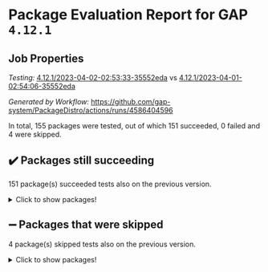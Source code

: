 # Package Evaluation Report for GAP `4.12.1`

## Job Properties

*Testing:* [4.12.1/2023-04-02-02:53:33-35552eda](https://github.com/gap-system/PackageDistro/blob/data/reports/4.12.1/2023-04-02-02:53:33-35552eda) vs [4.12.1/2023-04-01-02:54:06-35552eda](https://github.com/gap-system/PackageDistro/blob/data/reports/4.12.1/2023-04-01-02:54:06-35552eda)

*Generated by Workflow:* https://github.com/gap-system/PackageDistro/actions/runs/4586404596

In total, 155 packages were tested, out of which 151 succeeded, 0 failed and 4 were skipped.

## :heavy_check_mark: Packages still succeeding

151 package(s) succeeded tests also on the previous version.
<details><summary>Click to show packages!</summary>

- 4ti2interface 2023.02-04 [(success)](https://github.com/gap-system/PackageDistro/actions/runs/4586404596/jobs/8099368150)
- ace 5.6.2 [(success)](https://github.com/gap-system/PackageDistro/actions/runs/4586404596/jobs/8099368222)
- aclib 1.3.2 [(success)](https://github.com/gap-system/PackageDistro/actions/runs/4586404596/jobs/8099368301)
- agt 0.3.1 [(success)](https://github.com/gap-system/PackageDistro/actions/runs/4586404596/jobs/8099368359)
- alnuth 3.2.1 [(success)](https://github.com/gap-system/PackageDistro/actions/runs/4586404596/jobs/8099368418)
- anupq 3.3.0 [(success)](https://github.com/gap-system/PackageDistro/actions/runs/4586404596/jobs/8099368494)
- atlasrep 2.1.6 [(success)](https://github.com/gap-system/PackageDistro/actions/runs/4586404596/jobs/8099368569)
- autodoc 2022.10.20 [(success)](https://github.com/gap-system/PackageDistro/actions/runs/4586404596/jobs/8099368639)
- automata 1.15 [(success)](https://github.com/gap-system/PackageDistro/actions/runs/4586404596/jobs/8099368725)
- automgrp 1.3.2 [(success)](https://github.com/gap-system/PackageDistro/actions/runs/4586404596/jobs/8099368815)
- autpgrp 1.11 [(success)](https://github.com/gap-system/PackageDistro/actions/runs/4586404596/jobs/8099368906)
- cap 2023.03-13 [(success)](https://github.com/gap-system/PackageDistro/actions/runs/4586404596/jobs/8099369003)
- caratinterface 2.3.4 [(success)](https://github.com/gap-system/PackageDistro/actions/runs/4586404596/jobs/8099369110)
- cddinterface 2022.11.01 [(success)](https://github.com/gap-system/PackageDistro/actions/runs/4586404596/jobs/8099369206)
- circle 1.6.6 [(success)](https://github.com/gap-system/PackageDistro/actions/runs/4586404596/jobs/8099369313)
- classicpres 1.22 [(success)](https://github.com/gap-system/PackageDistro/actions/runs/4586404596/jobs/8099369412)
- cohomolo 1.6.11 [(success)](https://github.com/gap-system/PackageDistro/actions/runs/4586404596/jobs/8099369499)
- congruence 1.2.5 [(success)](https://github.com/gap-system/PackageDistro/actions/runs/4586404596/jobs/8099369585)
- corelg 1.56 [(success)](https://github.com/gap-system/PackageDistro/actions/runs/4586404596/jobs/8099369659)
- crime 1.6 [(success)](https://github.com/gap-system/PackageDistro/actions/runs/4586404596/jobs/8099369737)
- crisp 1.4.6 [(success)](https://github.com/gap-system/PackageDistro/actions/runs/4586404596/jobs/8099369813)
- crypting 0.10.4 [(success)](https://github.com/gap-system/PackageDistro/actions/runs/4586404596/jobs/8099369910)
- cryst 4.1.25 [(success)](https://github.com/gap-system/PackageDistro/actions/runs/4586404596/jobs/8099369983)
- crystcat 1.1.10 [(success)](https://github.com/gap-system/PackageDistro/actions/runs/4586404596/jobs/8099370082)
- ctbllib 1.3.5 [(success)](https://github.com/gap-system/PackageDistro/actions/runs/4586404596/jobs/8099370180)
- cubefree 1.19 [(success)](https://github.com/gap-system/PackageDistro/actions/runs/4586404596/jobs/8099370261)
- curlinterface 2.3.1 [(success)](https://github.com/gap-system/PackageDistro/actions/runs/4586404596/jobs/8099370332)
- cvec 2.8.1 [(success)](https://github.com/gap-system/PackageDistro/actions/runs/4586404596/jobs/8099370421)
- datastructures 0.3.0 [(success)](https://github.com/gap-system/PackageDistro/actions/runs/4586404596/jobs/8099370518)
- deepthought 1.0.6 [(success)](https://github.com/gap-system/PackageDistro/actions/runs/4586404596/jobs/8099370593)
- design 1.8 [(success)](https://github.com/gap-system/PackageDistro/actions/runs/4586404596/jobs/8099370685)
- difsets 2.3.1 [(success)](https://github.com/gap-system/PackageDistro/actions/runs/4586404596/jobs/8099370759)
- digraphs 1.6.1 [(success)](https://github.com/gap-system/PackageDistro/actions/runs/4586404596/jobs/8099370852)
- edim 1.3.7 [(success)](https://github.com/gap-system/PackageDistro/actions/runs/4586404596/jobs/8099370944)
- example 4.3.4 [(success)](https://github.com/gap-system/PackageDistro/actions/runs/4586404596/jobs/8099371012)
- examplesforhomalg 2023.02-04 [(success)](https://github.com/gap-system/PackageDistro/actions/runs/4586404596/jobs/8099371085)
- factint 1.6.3 [(success)](https://github.com/gap-system/PackageDistro/actions/runs/4586404596/jobs/8099371161)
- ferret 1.0.9 [(success)](https://github.com/gap-system/PackageDistro/actions/runs/4586404596/jobs/8099371233)
- fga 1.4.0 [(success)](https://github.com/gap-system/PackageDistro/actions/runs/4586404596/jobs/8099371298)
- fining 1.5.5 [(success)](https://github.com/gap-system/PackageDistro/actions/runs/4586404596/jobs/8099371359)
- float 1.0.3 [(success)](https://github.com/gap-system/PackageDistro/actions/runs/4586404596/jobs/8099371424)
- format 1.4.3 [(success)](https://github.com/gap-system/PackageDistro/actions/runs/4586404596/jobs/8099371489)
- forms 1.2.9 [(success)](https://github.com/gap-system/PackageDistro/actions/runs/4586404596/jobs/8099371563)
- fplsa 1.2.6 [(success)](https://github.com/gap-system/PackageDistro/actions/runs/4586404596/jobs/8099371614)
- fr 2.4.12 [(success)](https://github.com/gap-system/PackageDistro/actions/runs/4586404596/jobs/8099371678)
- francy 1.2.5 [(success)](https://github.com/gap-system/PackageDistro/actions/runs/4586404596/jobs/8099371723)
- fwtree 1.3 [(success)](https://github.com/gap-system/PackageDistro/actions/runs/4586404596/jobs/8099371776)
- gapdoc 1.6.6 [(success)](https://github.com/gap-system/PackageDistro/actions/runs/4586404596/jobs/8099371836)
- gauss 2023.02-04 [(success)](https://github.com/gap-system/PackageDistro/actions/runs/4586404596/jobs/8099371877)
- gaussforhomalg 2023.02-04 [(success)](https://github.com/gap-system/PackageDistro/actions/runs/4586404596/jobs/8099371914)
- gbnp 1.0.5 [(success)](https://github.com/gap-system/PackageDistro/actions/runs/4586404596/jobs/8099371957)
- generalizedmorphismsforcap 2023.03-01 [(success)](https://github.com/gap-system/PackageDistro/actions/runs/4586404596/jobs/8099372018)
- genss 1.6.8 [(success)](https://github.com/gap-system/PackageDistro/actions/runs/4586404596/jobs/8099372082)
- gradedmodules 2023.02-04 [(success)](https://github.com/gap-system/PackageDistro/actions/runs/4586404596/jobs/8099372117)
- gradedringforhomalg 2023.02-04 [(success)](https://github.com/gap-system/PackageDistro/actions/runs/4586404596/jobs/8099372149)
- grape 4.9.0 [(success)](https://github.com/gap-system/PackageDistro/actions/runs/4586404596/jobs/8099372185)
- groupoids 1.73 [(success)](https://github.com/gap-system/PackageDistro/actions/runs/4586404596/jobs/8099372213)
- grpconst 2.6.4 [(success)](https://github.com/gap-system/PackageDistro/actions/runs/4586404596/jobs/8099372248)
- guarana 0.96.3 [(success)](https://github.com/gap-system/PackageDistro/actions/runs/4586404596/jobs/8099372273)
- guava 3.18 [(success)](https://github.com/gap-system/PackageDistro/actions/runs/4586404596/jobs/8099372298)
- hap 1.54 [(success)](https://github.com/gap-system/PackageDistro/actions/runs/4586404596/jobs/8099372326)
- hapcryst 0.1.15 [(success)](https://github.com/gap-system/PackageDistro/actions/runs/4586404596/jobs/8099372349)
- hecke 1.5.3 [(success)](https://github.com/gap-system/PackageDistro/actions/runs/4586404596/jobs/8099372383)
- help 3.5 [(success)](https://github.com/gap-system/PackageDistro/actions/runs/4586404596/jobs/8099372422)
- homalg 2023.02-05 [(success)](https://github.com/gap-system/PackageDistro/actions/runs/4586404596/jobs/8099372453)
- homalgtocas 2023.02-04 [(success)](https://github.com/gap-system/PackageDistro/actions/runs/4586404596/jobs/8099372485)
- idrel 2.45 [(success)](https://github.com/gap-system/PackageDistro/actions/runs/4586404596/jobs/8099372515)
- images 1.3.1 [(success)](https://github.com/gap-system/PackageDistro/actions/runs/4586404596/jobs/8099372553)
- intpic 0.3.0 [(success)](https://github.com/gap-system/PackageDistro/actions/runs/4586404596/jobs/8099372575)
- io 4.8.1 [(success)](https://github.com/gap-system/PackageDistro/actions/runs/4586404596/jobs/8099372594)
- io_forhomalg 2023.02-04 [(success)](https://github.com/gap-system/PackageDistro/actions/runs/4586404596/jobs/8099372617)
- irredsol 1.4.4 [(success)](https://github.com/gap-system/PackageDistro/actions/runs/4586404596/jobs/8099372636)
- json 2.1.1 [(success)](https://github.com/gap-system/PackageDistro/actions/runs/4586404596/jobs/8099372656)
- jupyterkernel 1.5.0 [(success)](https://github.com/gap-system/PackageDistro/actions/runs/4586404596/jobs/8099372699)
- jupyterviz 1.5.6 [(success)](https://github.com/gap-system/PackageDistro/actions/runs/4586404596/jobs/8099372737)
- kan 1.35 [(success)](https://github.com/gap-system/PackageDistro/actions/runs/4586404596/jobs/8099372762)
- kbmag 1.5.11 [(success)](https://github.com/gap-system/PackageDistro/actions/runs/4586404596/jobs/8099372788)
- laguna 3.9.6 [(success)](https://github.com/gap-system/PackageDistro/actions/runs/4586404596/jobs/8099372809)
- liealgdb 2.2.1 [(success)](https://github.com/gap-system/PackageDistro/actions/runs/4586404596/jobs/8099372842)
- liepring 2.8 [(success)](https://github.com/gap-system/PackageDistro/actions/runs/4586404596/jobs/8099372875)
- liering 2.4.2 [(success)](https://github.com/gap-system/PackageDistro/actions/runs/4586404596/jobs/8099372903)
- linearalgebraforcap 2023.03-06 [(success)](https://github.com/gap-system/PackageDistro/actions/runs/4586404596/jobs/8099372932)
- localizeringforhomalg 2023.02-04 [(success)](https://github.com/gap-system/PackageDistro/actions/runs/4586404596/jobs/8099372961)
- loops 3.4.3 [(success)](https://github.com/gap-system/PackageDistro/actions/runs/4586404596/jobs/8099372993)
- lpres 1.0.3 [(success)](https://github.com/gap-system/PackageDistro/actions/runs/4586404596/jobs/8099373023)
- majoranaalgebras 1.5.1 [(success)](https://github.com/gap-system/PackageDistro/actions/runs/4586404596/jobs/8099373053)
- mapclass 1.4.6 [(success)](https://github.com/gap-system/PackageDistro/actions/runs/4586404596/jobs/8099373080)
- matgrp 0.70 [(success)](https://github.com/gap-system/PackageDistro/actions/runs/4586404596/jobs/8099373121)
- matricesforhomalg 2023.02-04 [(success)](https://github.com/gap-system/PackageDistro/actions/runs/4586404596/jobs/8099373161)
- modisom 2.5.4 [(success)](https://github.com/gap-system/PackageDistro/actions/runs/4586404596/jobs/8099373200)
- modulepresentationsforcap 2023.03-01 [(success)](https://github.com/gap-system/PackageDistro/actions/runs/4586404596/jobs/8099373249)
- modules 2023.02-04 [(success)](https://github.com/gap-system/PackageDistro/actions/runs/4586404596/jobs/8099373299)
- monoidalcategories 2023.03-01 [(success)](https://github.com/gap-system/PackageDistro/actions/runs/4586404596/jobs/8099373344)
- nconvex 2022.09-01 [(success)](https://github.com/gap-system/PackageDistro/actions/runs/4586404596/jobs/8099373388)
- nilmat 1.4.2 [(success)](https://github.com/gap-system/PackageDistro/actions/runs/4586404596/jobs/8099373448)
- nock 1.5 [(success)](https://github.com/gap-system/PackageDistro/actions/runs/4586404596/jobs/8099373488)
- normalizinterface 1.3.5 [(success)](https://github.com/gap-system/PackageDistro/actions/runs/4586404596/jobs/8099373520)
- nq 2.5.10 [(success)](https://github.com/gap-system/PackageDistro/actions/runs/4586404596/jobs/8099373579)
- numericalsgps 1.3.1 [(success)](https://github.com/gap-system/PackageDistro/actions/runs/4586404596/jobs/8099373626)
- openmath 11.5.3 [(success)](https://github.com/gap-system/PackageDistro/actions/runs/4586404596/jobs/8099373688)
- orb 4.9.0 [(success)](https://github.com/gap-system/PackageDistro/actions/runs/4586404596/jobs/8099373739)
- packagemanager 1.4.1 [(success)](https://github.com/gap-system/PackageDistro/actions/runs/4586404596/jobs/8099373813)
- patternclass 2.4.3 [(success)](https://github.com/gap-system/PackageDistro/actions/runs/4586404596/jobs/8099373892)
- permut 2.0.4 [(success)](https://github.com/gap-system/PackageDistro/actions/runs/4586404596/jobs/8099373963)
- polenta 1.3.10 [(success)](https://github.com/gap-system/PackageDistro/actions/runs/4586404596/jobs/8099374050)
- polymaking 0.8.6 [(success)](https://github.com/gap-system/PackageDistro/actions/runs/4586404596/jobs/8099374145)
- primgrp 3.4.4 [(success)](https://github.com/gap-system/PackageDistro/actions/runs/4586404596/jobs/8099374214)
- profiling 2.5.2 [(success)](https://github.com/gap-system/PackageDistro/actions/runs/4586404596/jobs/8099374274)
- qpa 1.34 [(success)](https://github.com/gap-system/PackageDistro/actions/runs/4586404596/jobs/8099374372)
- quagroup 1.8.3 [(success)](https://github.com/gap-system/PackageDistro/actions/runs/4586404596/jobs/8099374461)
- radiroot 2.9 [(success)](https://github.com/gap-system/PackageDistro/actions/runs/4586404596/jobs/8099374525)
- rcwa 4.7.1 [(success)](https://github.com/gap-system/PackageDistro/actions/runs/4586404596/jobs/8099374595)
- rds 1.8 [(success)](https://github.com/gap-system/PackageDistro/actions/runs/4586404596/jobs/8099374678)
- recog 1.4.2 [(success)](https://github.com/gap-system/PackageDistro/actions/runs/4586404596/jobs/8099374756)
- repndecomp 1.3.0 [(success)](https://github.com/gap-system/PackageDistro/actions/runs/4586404596/jobs/8099374821)
- repsn 3.1.1 [(success)](https://github.com/gap-system/PackageDistro/actions/runs/4586404596/jobs/8099374895)
- resclasses 4.7.3 [(success)](https://github.com/gap-system/PackageDistro/actions/runs/4586404596/jobs/8099374996)
- ringsforhomalg 2023.02-05 [(success)](https://github.com/gap-system/PackageDistro/actions/runs/4586404596/jobs/8099375082)
- sco 2023.02-04 [(success)](https://github.com/gap-system/PackageDistro/actions/runs/4586404596/jobs/8099375149)
- scscp 2.4.1 [(success)](https://github.com/gap-system/PackageDistro/actions/runs/4586404596/jobs/8099375196)
- semigroups 5.2.1 [(success)](https://github.com/gap-system/PackageDistro/actions/runs/4586404596/jobs/8099375238)
- sglppow 2.3 [(success)](https://github.com/gap-system/PackageDistro/actions/runs/4586404596/jobs/8099375287)
- sgpviz 0.999.5 [(success)](https://github.com/gap-system/PackageDistro/actions/runs/4586404596/jobs/8099375342)
- simpcomp 2.1.14 [(success)](https://github.com/gap-system/PackageDistro/actions/runs/4586404596/jobs/8099375404)
- singular 2023.02.09 [(success)](https://github.com/gap-system/PackageDistro/actions/runs/4586404596/jobs/8099375483)
- sl2reps 1.1 [(success)](https://github.com/gap-system/PackageDistro/actions/runs/4586404596/jobs/8099375548)
- sla 1.5.3 [(success)](https://github.com/gap-system/PackageDistro/actions/runs/4586404596/jobs/8099375623)
- smallgrp 1.5.2 [(success)](https://github.com/gap-system/PackageDistro/actions/runs/4586404596/jobs/8099375691)
- smallsemi 0.6.13 [(success)](https://github.com/gap-system/PackageDistro/actions/runs/4586404596/jobs/8099375792)
- sonata 2.9.6 [(success)](https://github.com/gap-system/PackageDistro/actions/runs/4586404596/jobs/8099375846)
- sophus 1.27 [(success)](https://github.com/gap-system/PackageDistro/actions/runs/4586404596/jobs/8099375929)
- spinsym 1.5.2 [(success)](https://github.com/gap-system/PackageDistro/actions/runs/4586404596/jobs/8099375987)
- standardff 0.9.4 [(success)](https://github.com/gap-system/PackageDistro/actions/runs/4586404596/jobs/8099376042)
- symbcompcc 1.3.2 [(success)](https://github.com/gap-system/PackageDistro/actions/runs/4586404596/jobs/8099376084)
- thelma 1.3 [(success)](https://github.com/gap-system/PackageDistro/actions/runs/4586404596/jobs/8099376128)
- tomlib 1.2.9 [(success)](https://github.com/gap-system/PackageDistro/actions/runs/4586404596/jobs/8099376181)
- toolsforhomalg 2023.03-01 [(success)](https://github.com/gap-system/PackageDistro/actions/runs/4586404596/jobs/8099376232)
- toric 1.9.5 [(success)](https://github.com/gap-system/PackageDistro/actions/runs/4586404596/jobs/8099376268)
- toricvarieties 2022.07.13 [(success)](https://github.com/gap-system/PackageDistro/actions/runs/4586404596/jobs/8099376310)
- transgrp 3.6.3 [(success)](https://github.com/gap-system/PackageDistro/actions/runs/4586404596/jobs/8099376352)
- ugaly 4.0.3 [(success)](https://github.com/gap-system/PackageDistro/actions/runs/4586404596/jobs/8099376397)
- unipot 1.5 [(success)](https://github.com/gap-system/PackageDistro/actions/runs/4586404596/jobs/8099376445)
- unitlib 4.2.0 [(success)](https://github.com/gap-system/PackageDistro/actions/runs/4586404596/jobs/8099376491)
- utils 0.82 [(success)](https://github.com/gap-system/PackageDistro/actions/runs/4586404596/jobs/8099376524)
- uuid 0.7 [(success)](https://github.com/gap-system/PackageDistro/actions/runs/4586404596/jobs/8099376565)
- walrus 0.9991 [(success)](https://github.com/gap-system/PackageDistro/actions/runs/4586404596/jobs/8099376605)
- wedderga 4.10.3 [(success)](https://github.com/gap-system/PackageDistro/actions/runs/4586404596/jobs/8099376633)
- xmod 2.91 [(success)](https://github.com/gap-system/PackageDistro/actions/runs/4586404596/jobs/8099376659)
- xmodalg 1.23 [(success)](https://github.com/gap-system/PackageDistro/actions/runs/4586404596/jobs/8099376686)
- yangbaxter 0.10.3 [(success)](https://github.com/gap-system/PackageDistro/actions/runs/4586404596/jobs/8099376711)
- zeromqinterface 0.14 [(success)](https://github.com/gap-system/PackageDistro/actions/runs/4586404596/jobs/8099376733)
</details>

## :heavy_minus_sign: Packages that were skipped

4 package(s) skipped tests also on the previous version.
<details><summary>Click to show packages!</summary>

- browse 1.8.21 [(skipped)](https://github.com/gap-system/PackageDistro/actions/runs/4586404596/jobs/8099218786)
- itc 1.5.1 [(skipped)](https://github.com/gap-system/PackageDistro/actions/runs/4586404596/jobs/8099218786)
- polycyclic 2.16 [(skipped)](https://github.com/gap-system/PackageDistro/actions/runs/4586404596/jobs/8099218786)
- xgap 4.31 [(skipped)](https://github.com/gap-system/PackageDistro/actions/runs/4586404596/jobs/8099218786)
</details>

